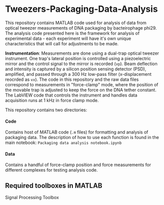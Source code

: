 # Tweezers-Packaging-Data-Analysis

This repository contains MATLAB code used for analysis of data from optical tweezer measurements of DNA packaging by bacteirophage phi29. The analysis code presented here is the framework for analysis of experimental data - each experiment will have it's own unique characteristics that will call for adjustments to be made. <br/>

**Instrumentation**: Measurements are done using a dual-trap optical tweezer instrument. One trap's lateral position is controlled using a piezoelectric mirror and the control signal to the mirror is recorded (`vp`). Beam deflection and intensity is captured by a silicon position sensing detector (PSD), amplified, and passed through a 300 Hz low-pass filter (x-displacement reocrded as `vx`). The code in this repository and the raw data files correspond to measurements in "force-clamp" mode, where the position of the movable trap is adjusted to keep the force on the DNA tether constant. The LabVIEW code that controls the instrument and handles data acquisition runs at 1 kHz in force clamp mode.  

This repository contains two directories:

#### Code<br/>
Contains host of MATLAB code (`.m` files) for formatting and analysis of packaging data. The description of how to use each function is found in the main notebook: `Packaging data analysis notebook.ipynb`


#### Data
Contains a handful of force-clamp position and force measurements for different complexes for testing analysis code. 

## Required toolboxes in MATLAB
Signal Processing Toolbox
